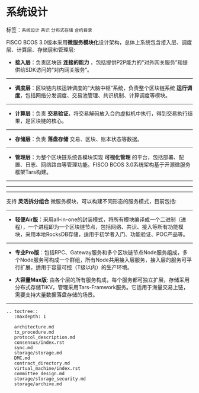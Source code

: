 # 系统设计

标签：``系统设计`` ``共识`` ``分布式存储`` ``合约目录``

FISCO BCOS 3.0版本采用**微服务模块化**设计架构，总体上系统包含接入层、调度层、计算层、存储层和管理层:

- **接入层**：负责区块链 **连接的能力** ，包括提供P2P能力的“对外网关服务”和提供给SDK访问的“对内网关服务”。
***
- **调度层**：区块链内核运转调度的“大脑中枢”系统，负责整个区块链系统 **运行调度**，包括网络分发调度、交易池管理、共识机制、计算调度等模块。
***
- **计算层**：负责 **交易验证**，将交易解码放入合约虚拟机中执行，得到交易执行结果，是区块链的核心。
***
- **存储层**：负责 **落盘存储** 交易、区块、账本状态等数据。
***
- **管理层**：为整个区块链系统各模块实现 **可视化管理** 的平台，包括部署、配置、日志、网络路由等管理功能。FISCO BCOS 3.0系统架构基于开源微服务框架Tars构建。

***
------
___

支持 **灵活拆分组合** 微服务模块，可以构建不同形态的服务模式，目前包括:
***
- **轻便Air版**：采用all-in-one的封装模式，将所有模块编译成一个二进制（进程），一个进程即为一个区块链节点，包括网络、共识、接入等所有功能模块，采用本地RocksDB存储，适用于初学者入门、功能验证、POC产品等。
***
- **专业Pro版**：包括RPC、Gateway服务和多个区块链节点Node服务组成，多个Node服务可构成一个群组，所有Node共用接入层服务，接入层的服务可平行扩展，适用于容量可控（T级以内）的生产环境。

- **大容量Max版**: 由各个层的所有服务构成，每个服务都可独立扩展，存储采用分布式存储TiKV，管理采用Tars-Framwork服务。它适用于海量交易上链，需要支持大量数据落盘存储的场景。
----------

```eval_rst
.. toctree::
   :maxdepth: 1

   architecture.md
   tx_procedure.md
   protocol_description.md
   consensus/index.rst
   sync.md
   storage/storage.md
   DMC.md
   contract_directory.md
   virtual_machine/index.rst
   committee_design.md
   storage/storage_security.md
   storage/archive.md
```
